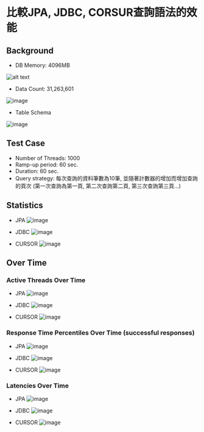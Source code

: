 # 比較JPA, JDBC, CORSUR查詢語法的效能


## Background
* DB Memory: 4096MB 

![alt text](https://hackmd.io/_uploads/HyT2anh40.png)

* Data Count: 31,263,601

![image](https://hackmd.io/_uploads/SytBRn3VR.png)

* Table Schema

![image](https://hackmd.io/_uploads/Sy8cR3nV0.png)

## Test Case
* Number of Threads: 1000
* Ramp-up period: 60 sec.
* Duration: 60 sec.
* Query strategy:
每次查詢的資料筆數為10筆, 並隨著計數器的增加而增加查詢的頁次
(第一次查詢為第一頁, 第二次查詢第二頁, 第三次查詢第三頁...)

## Statistics

* JPA
![image](https://hackmd.io/_uploads/HkSczp3EC.png)

* JDBC
![image](https://hackmd.io/_uploads/rJX2ManVR.png)

* CURSOR
![image](https://hackmd.io/_uploads/SJ2afThVC.png)


## Over Time

### Active Threads Over Time
* JPA
![image](https://hackmd.io/_uploads/Skf6Q634C.png)

* JDBC
![image](https://hackmd.io/_uploads/Hy9-V63NA.png)

* CURSOR
![image](https://hackmd.io/_uploads/rJum4a34R.png)


### Response Time Percentiles Over Time (successful responses)

* JPA
![image](https://hackmd.io/_uploads/H122NphNA.png)

* JDBC
![image](https://hackmd.io/_uploads/BJJHr6240.png)

* CURSOR
![image](https://hackmd.io/_uploads/HkP8r63V0.png)


### Latencies Over Time
* JPA
![image](https://hackmd.io/_uploads/SypxD6hNC.png)

* JDBC
![image](https://hackmd.io/_uploads/ryRbPanEC.png)

* CURSOR
![image](https://hackmd.io/_uploads/HkRzvp34R.png)
